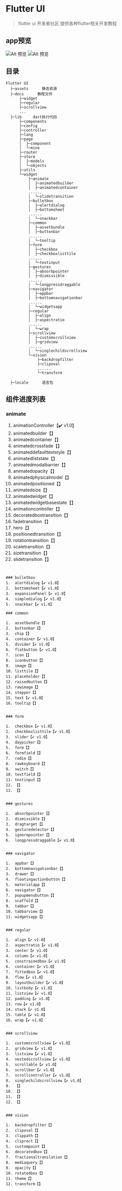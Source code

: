 # Flutter UI

> flutter ui 开发者社区 提供各种flutter相关开发教程

## app预览

![Alt 预览](readme/flutter_ui2.gif)
![Alt 预览](readme/flutter_ui3.gif)



## 目录
```
Flutter UI
  ├─assets      静态资源
  ├─docs      教程文件
      ├─widget
      ├─regular
      ├─scrollview
      ...
  ├─lib     dart执行代码
      ├─components
      ├─config
      ├─controller
      ├─lang
      ├─page
      │  ├─component
      │  └─mine
      ├─router
      ├─store
      │  ├─models
      │  └─objects
      ├─utils
      └─widget
          ├─animate
          │  ├─animatedbuilder
          │  ├─animatedcontainer
          ......
          │  └─slidetransition
          ├─bulletbox
          │  ├─alertdialog
          │  ├─bottomsheet
          ......
          │  └─snackbar
          ├─common
          │  ├─assetbundle
          │  ├─buttonbar
          ......
          │  └─tooltip
          ├─form
          │  ├─checkbox
          │  ├─checkboxlisttile
          ......
          │  └─textinput
          ├─gestures
          │  ├─absorbpointer
          │  ├─dismissible
          ......
          │  └─longpressdraggable
          ├─navigator
          │  ├─appbar
          │  ├─bottomnavigationbar
          ......
          │  └─widgetsapp
          ├─regular
          │  ├─align
          │  ├─aspectratio
          ......
          │  └─wrap
          ├─scrollview
          │  ├─customscrollview
          │  ├─gridview
          ......
          │  └─singlechildscrollview
          └─vision
              ├─backdropfilter
              ├─clipoval
              ......
              └─transform

  ├─locale      语言包
```

## 组件进度列表
### animate  
1.  animationController【✔️ v1.0】
2.  animatedbuilder【】
3.  animatedcontainer【】
4.  animatedcrossfade【】
5.  animateddefaulttextstyle【】
6.  animatedliststate【】
7.  animatedmodalbarrier【】
8.  animatedopacity【】
9.  animatedphysicalmodel【】
10. animatedpositioned【】
11. animatedsize【】
12. animatedwidget【】
13. animatedwidgetbasestate【】
14. animationcontroller【】
15. decoratedboxtransition【】
16. fadetransition【】
17. hero【】
18. positionedtransition【】
19. rotationtransition【】
20. scaletransition【】
21. sizetransition【】
22. slidetransition【】
```


### bulletbox
1.  alertdialog【✔️ v1.0】
2.  bottomsheet【✔️ v1.0】
3.  expansionPanel【✔️ v1.0】
4.  simpledialog【✔️ v1.0】
5.  snackbar【✔️ v1.0】

### common

1.  assetbundle【】
2.  buttonbar【】
3.  chip【】
4.  container【✔️ v1.0】
5.  divider【✔️ v1.0】
6.  flatbutton【✔️ v1.0】
7.  icon【】
8.  iconbutton【】
9.  image【】
10. listtile【】
11. placeholder【】
12. raisedbutton【】
13. rawimage【】
14. stepper【】
15. text【✔️ v1.0】
16. tooltip【】


### form

1.  checkbox【✔️ v1.0】
2.  checkboxlisttile【✔️ v1.0】
3.  slider【✔️ v1.0】
4.  daypicker【】
5.  form【】
6.  formfield【】
7.  radio【】
8.  rawkeyboard【】
9.  switch【】
10. textfield【】
11. textinput【】
12. 【】
13. 【】


### gestures

1.  absorbpointer【】
2.  dismissible【】
3.  dragtarget【】
4.  gesturedetector【】
5.  ignorepointer【】
6.  longpressdraggable【✔️ v1.0】


### navigator

1.  appbar【】
2.  bottomnavigationbar【】
3.  drawer【】
4.  floatingactionbutton【】
5.  materialapp【】
6.  navigator【】
7.  popupmenubutton【】
8.  scaffold【】
9.  tabbar【】
10. tabbarview【】
11. widgetsapp【】


### regular

1.  align【✔️ v1.0】
2.  aspectratio【✔️ v1.0】
3.  center【✔️ v1.0】
4.  column【✔️ v1.0】
5.  constrainedbox【✔️ v1.0】
6.  container【✔️ v1.0】
7.  fittedbox【✔️ v1.0】
8.  flow【✔️ v1.0】
9.  layoutbuilder【✔️ v1.0】
10. listbody【✔️ v1.0】
11. listview【✔️ v1.0】
12. padding【✔️ v1.0】
13. row【✔️ v1.0】
14. stack【✔️ v1.0】
15. table【✔️ v1.0】
16. wrap【✔️ v1.0】


### scrollview

1.  customscrollview【✔️ v1.0】
2.  gridview【✔️ v1.0】
3.  listview【✔️ v1.0】
4.  nestedscrollview【✔️ v1.0】
5.  scrollable【✔️ v1.0】
6.  scrollbar【✔️ v1.0】
7.  scrollcontroller【✔️ v1.0】
8.  singlechildscrollview【✔️ v1.0】
9.  【】
10. 【】
11. 【】
12. 【】


### vision

1.  backdropfilter【】
2.  clipoval【】
3.  clippath【】
4.  cliprect【】
5.  custompaint【】
6.  decoratedbox【】
7.  fractionaltranslation【】
8.  mediaquery【】
9.  opacity【】
10. rotatedbox【】
11. theme【】
12. transform【】

